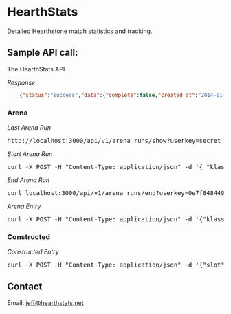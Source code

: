 HearthStats
===========

Detailed Hearthstone match statistics and tracking.

Sample API call:
----------------

The HearthStats API

*Response*
```json
	{"status":"success","data":{"complete":false,"created_at":"2014-01-25T19:15:53Z","dust":0,"gold":0,"id":1833,"notes":null,"patch":"current","updated_at":"2014-01-25T19:15:53Z","user_id":1,"userclass":"Rogue"}}
```
### Arena

*Last Arena Run*
<pre>
http://localhost:3000/api/v1/arena_runs/show?userkey=secret
</pre>

*Start Arena Run*
<pre>
curl -X POST -H "Content-Type: application/json" -d '{ "klass_id": 2 }' localhost:3000/api/v1/arena_runs/new?userkey=0e7f8484496dd312c589ef21a507c393
</pre>

*End Arena Run*
<pre>
curl localhost:3000/api/v1/arena_runs/end?userkey=0e7f8484496dd312c589ef21a507c393
</pre>

*Arena Entry*
<pre>
curl -X POST -H "Content-Type: application/json" -d '{"klass_id":4,"oppclass_id":3,"result_id":1,"coin":"true",  "oppname":"MubaMuba"}' localhost:3000/api/v1/arenas/new?userkey=7d58fa431951c92ceb9b9cb44d481108
</pre>

### Constructed

*Constructed Entry*
<pre>
curl -X POST -H "Content-Type: application/json" -d '{"slot":1,"klass_id": 1, "oppclass_id": 2,"result_id": 3 ,"coin":"true", "rank_id":1, "mode_id":3, "oppname":"MubaMu22ba"}' localhost:3000/api/v1/constructeds/new?userkey=7d58fa431951c92ceb9b9cb44d481108
</pre>

Contact
-------

Email: jeff@hearthstats.net
